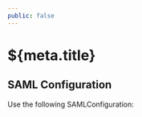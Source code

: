 ```yaml
---
public: false
---
```


# ${meta.title}

## SAML Configuration

Use the following SAMLConfiguration:
